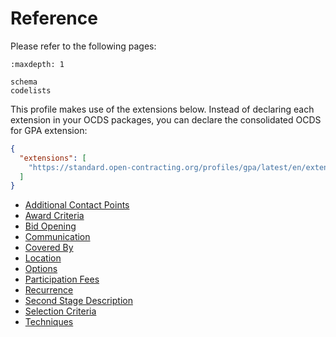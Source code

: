 # Reference

Please refer to the following pages:

```{toctree}
:maxdepth: 1

schema
codelists
```

This profile makes use of the extensions below. Instead of declaring each extension in your OCDS packages, you can declare the consolidated OCDS for GPA extension:

```json
{
  "extensions": [
    "https://standard.open-contracting.org/profiles/gpa/latest/en/extension.json"
  ]
}
```

* [Additional Contact Points](https://extensions.open-contracting.org/en/extensions/ocds_additionalContactPoints/master/)
* [Award Criteria](https://extensions.open-contracting.org/en/extensions/awardCriteria/master/)
* [Bid Opening](https://extensions.open-contracting.org/en/extensions/ocds_bidOpening/master/)
* [Communication](https://extensions.open-contracting.org/en/extensions/ocds_communication/master/)
* [Covered By](https://extensions.open-contracting.org/en/extensions/ocds_coveredBy/master/)
* [Location](https://extensions.open-contracting.org/en/extensions/ocds_location/master/)
* [Options](https://extensions.open-contracting.org/en/extensions/ocds_options/master/)
* [Participation Fees](https://extensions.open-contracting.org/en/extensions/ocds_participationFee/master/)
* [Recurrence](https://extensions.open-contracting.org/en/extensions/ocds_recurrence/master/)
* [Second Stage Description](https://extensions.open-contracting.org/en/extensions/ocds_secondStageDescription/master/)
* [Selection Criteria](https://extensions.open-contracting.org/en/extensions/ocds_selectionCriteria/master/)
* [Techniques](https://extensions.open-contracting.org/en/extensions/ocds_techniques/master/)
